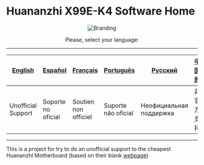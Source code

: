 [English]: https://github.com/sebasrock156/Huananzhi-X99E-K4-Home/blob/main/README_ENG.md

[Español]: https://github.com/sebasrock156/Huananzhi-X99E-K4-Home/blob/main/Leéme.md

[Français]: https://github.com/sebasrock156/Huananzhi-X99E-K4-Home/blob/main/README_FRA.md

[Русский]: https://github.com/sebasrock156/Huananzhi-X99E-K4-Home/blob/main/Прочтименя.md

[Português]: https://github.com/sebasrock156/Huananzhi-X99E-K4-Home/blob/main/LEIA-ME.md

[中国的]: https://github.com/sebasrock156/Huananzhi-X99E-K4-Home/blob/main/这是阅读.md

[webpage]: http://www.huananzhi.com/en/more.php?lm=10&id=746

# Huananzhi X99E-K4 Software Home


<center>

![Branding](https://i.imgur.com/Zw3JDuH.png)
  
Please, select your language:


---
[English] | [Español] | [Français] | [Português] | [Русский] | [中国的]
---|---|---|---|---|:--:
Unofficial Support | Soporte no oficial | Soutien non officiel | Suporte não oficial | Неофициальная поддержка |非官方支持
---

</center>

This is a project for try to do an unofficial support to the cheapest Huananzhi Motherboard (based on their blank [webpage])






